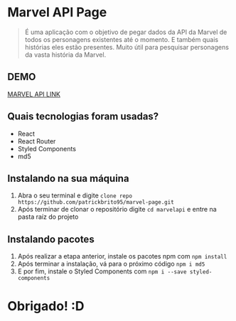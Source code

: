 # Marvel API Page

> É uma aplicação com o objetivo de pegar dados da API da Marvel de todos os personagens existentes até o momento. E também quais histórias eles estão presentes. 
> Muito útil para pesquisar personagens da vasta história da Marvel.

## DEMO
[MARVEL API LINK](link)

## Quais tecnologias foram usadas?

* React
* React Router
* Styled Components
* md5

## Instalando na sua máquina

1. Abra o seu terminal e digite `clone repo https://github.com/patrickbrito95/marvel-page.git`
2. Após terminar de clonar o repositório digite `cd marvelapi` e entre na pasta raíz do projeto

## Instalando pacotes

1. Após realizar a etapa anterior, instale os pacotes npm com `npm install`
2. Após terminar a instalação, vá para o próximo código `npm i md5`
3. E por fim, instale o Styled Components com `npm i --save styled-components`

# Obrigado! :D
